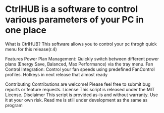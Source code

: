 # CtrlHUB is a software to control various parameters of your PC in one place

What is CtrlHUB? This software allows you to control your pc throgh quick menu for this release(r.4)

Features
Power Plan Management: Quickly switch between different power plans (Energy Save, Balanced, Max Performance) via the tray menu.
Fan Control Integration: Control your fan speeds using predefined FanControl profiles.
Hotkeys in next release that almost ready


Contributing
Contributions are welcome! Please feel free to submit bug reports or feature requests.
License
This script is released under the MIT License.
Disclaimer
This script is provided as-is and without warranty. Use it at your own risk.
Read me is still under development as the same as program
